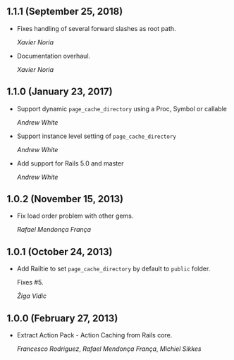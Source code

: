 ## 1.1.1 (September 25, 2018)

*   Fixes handling of several forward slashes as root path.

    *Xavier Noria*

*   Documentation overhaul.

    *Xavier Noria*


## 1.1.0 (January 23, 2017)

*   Support dynamic `page_cache_directory` using a Proc, Symbol or callable

    *Andrew White*

*   Support instance level setting of `page_cache_directory`

    *Andrew White*

*   Add support for Rails 5.0 and master

    *Andrew White*


## 1.0.2 (November 15, 2013)

*   Fix load order problem with other gems.

    *Rafael Mendonça França*


## 1.0.1 (October 24, 2013)

*   Add Railtie to set `page_cache_directory` by default to `public` folder.

    Fixes #5.

    *Žiga Vidic*


## 1.0.0 (February 27, 2013)

*   Extract Action Pack - Action Caching from Rails core.

    *Francesco Rodriguez*, *Rafael Mendonça França*, *Michiel Sikkes*
